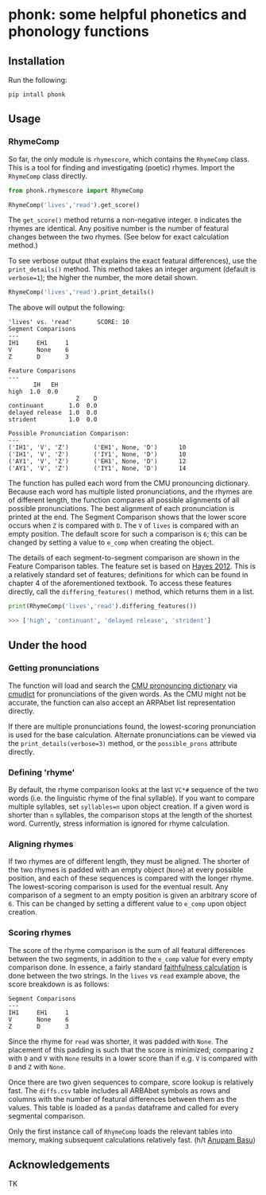 # phonk: some helpful phonetics and phonology functions

## Installation

Run the following:

```
pip intall phonk
```

## Usage

### RhymeComp

So far, the only module is `rhymescore`, which contains the `RhymeComp` class. This is a tool for finding and investigating (poetic) rhymes. Import the `RhymeComp` class directly.

```python
from phonk.rhymescore import RhymeComp

RhymeComp('lives','read').get_score()
```

The `get_score()` method returns a non-negative integer. `0` indicates the rhymes are identical. Any positive number is the number of featural changes between the two rhymes. (See below for exact calculation method.)

To see verbose output (that explains the exact featural differences), use the `print_details()` method. This method takes an integer argument (default is `verbose=1`); the higher the number, the more detail shown.

```python
RhymeComp('lives','read').print_details()
```

The above will output the following:

```
'lives' vs. 'read'       SCORE: 10
Segment Comparisons
---
IH1     EH1     1
V       None    6
Z       D       3

Feature Comparisons
---
       IH   EH
high  1.0  0.0
                   Z    D
continuant       1.0  0.0
delayed release  1.0  0.0
strident         1.0  0.0

Possible Pronunciation Comparison:
---
('IH1', 'V', 'Z')       ('EH1', None, 'D')      10
('IH1', 'V', 'Z')       ('IY1', None, 'D')      10
('AY1', 'V', 'Z')       ('EH1', None, 'D')      12
('AY1', 'V', 'Z')       ('IY1', None, 'D')      14
```

The function has pulled each word from the CMU pronouncing dictionary. Because each word has multiple listed pronunciations, and the rhymes are of different length, the function compares all possible alignments of all possible pronunciations. The best alignment of each pronunciation is printed at the end. The Segment Comparison shows that the lower score occurs when `Z` is compared with `D`. The `V` of `lives` is compared with an empty position. The default score for such a comparison is `6`; this can be changed by setting a value to `e_comp` when creating the object.

The details of each segment-to-segment comparison are shown in the Feature Comparison tables. The feature set is based on [Hayes 2012](https://linguistics.ucla.edu/people/hayes/IP/#features). This is a relatively standard set of features; definitions for which can be found in chapter 4 of the aforementioned textbook. To access these features directly, call the `differing_features()` method, which returns them in a list. 

```python
print(RhymeComp('lives','read').differing_features())

>>> ['high', 'continuant', 'delayed release', 'strident']
```

## Under the hood

### Getting pronunciations

The function will load and search the [CMU pronouncing dictionary](http://www.speech.cs.cmu.edu/cgi-bin/cmudict) via [cmudict](https://pypi.org/project/cmudict/) for pronunciations of the given words. As the CMU might not be accurate, the function can also accept an ARPAbet list representation directly.

If there are multiple pronunciations found, the lowest-scoring pronunciation is used for the base calculation. Alternate pronunciations can be viewed via the `print_details(verbose=3)` method, or the `possible_prons` attribute directly. 

### Defining 'rhyme'

By default, the rhyme comparison looks at the last `VC*#` sequence of the two words (i.e. the linguistic rhyme of the final syllable). If you want to compare multiple syllables, set `syllables=n` upon object creation. If a given word is shorter than `n` syllables, the comparison stops at the length of the shortest word. Currently, stress information is ignored for rhyme calculation.

### Aligning rhymes

If two rhymes are of different length, they must be aligned. The shorter of the two rhymes is padded with an empty object (`None`) at every possible position, and each of these sequences is compared with the longer rhyme. The lowest-scoring comparison is used for the eventual result. Any comparison of a segment to an empty position is given an arbitrary score of `6`. This can be changed by setting a different value to `e_comp` upon object creation. 

### Scoring rhymes

The score of the rhyme comparison is the sum of all featural differences between the two segments, in addition to the `e_comp` value for every empty comparison done. In essence, a fairly standard [faithfulness calculation](https://en.wikipedia.org/wiki/Optimality_Theory#Faithfulness_constraints) is done between the two strings. In the `lives` vs `read` example above, the score breakdown is as follows:

```
Segment Comparisons
---
IH1     EH1     1
V       None    6
Z       D       3
```

Since the rhyme for `read` was shorter, it was padded with `None`. The placement of this padding is such that the score is minimized; comparing `Z` with `D` and `V` with `None` results in a lower score than if e.g. `V` is compared with `D` and `Z` with `None`. 

Once there are two given sequences to compare, score lookup is relatively fast. The `diffs.csv` table includes all ARBAbet symbols as rows and columns with the number of featural differences between them as the values. This table is loaded as a `pandas` dataframe and called for every segmental comparison. 

Only the first instance call of `RhymeComp` loads the relevant tables into memory, making subsequent calculations relatively fast. (h/t [Anupam Basu](https://github.com/ABasu))

## Acknowledgements

TK 